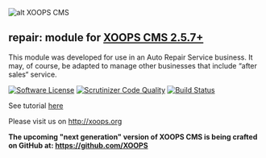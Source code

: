 ![alt XOOPS CMS](http://xoops.org/images/logoXoops4GithubRepository.png)
## repair: module for [XOOPS CMS 2.5.7+](https://xoops.org)

This module was developed for use in an Auto Repair Service business. It may, of course, be adapted to manage other businesses that include “after sales“ service.

[![Software License](https://img.shields.io/badge/license-GPL-brightgreen.svg?style=flat)](LICENSE) 
[![Scrutinizer Code Quality](https://scrutinizer-ci.com/g/mambax7/repair/badges/quality-score.png?b=master)](https://scrutinizer-ci.com/g/mambax7/repair/?branch=master)
[![Build Status](https://scrutinizer-ci.com/g/mambax7/repair/badges/build.png?b=master)](https://scrutinizer-ci.com/g/mambax7/repair/build-status/master)

See tutorial [here](https://mambax7.gitbooks.io/xoops-repair-shop-module-tutorial/content/)

Please visit us on http://xoops.org

**The upcoming "next generation" version of XOOPS CMS is being crafted on GitHub at: https://github.com/XOOPS**
